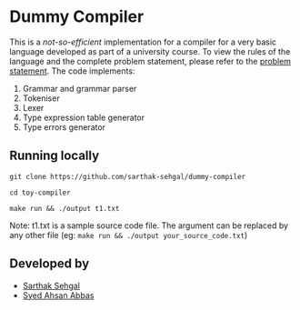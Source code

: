# Dummy Compiler
This is a _not-so-efficient_ implementation for a compiler for a very basic language developed as part of a university course. To view the rules of the language and the complete problem statement, please refer to the [problem statement](https://github.com/sarthak-sehgal/ppl-assignment/blob/master/problem_statement.pdf). The code implements:
1. Grammar and grammar parser
2. Tokeniser
3. Lexer
4. Type expression table generator
5. Type errors generator

## Running locally
```
git clone https://github.com/sarthak-sehgal/dummy-compiler

cd toy-compiler

make run && ./output t1.txt
```
Note: t1.txt is a sample source code file. The argument can be replaced by any other file (eg: `make run && ./output your_source_code.txt`)

## Developed by
- [Sarthak Sehgal](https://github.com/sarthak-sehgal/)
- [Syed Ahsan Abbas](https://github.com/ahsanabbas123/)
